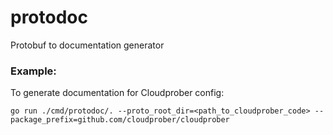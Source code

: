 # protodoc
Protobuf to documentation generator

### Example:

To generate documentation for Cloudprober config:
```
go run ./cmd/protodoc/. --proto_root_dir=<path_to_cloudprober_code> --package_prefix=github.com/cloudprober/cloudprober
```
